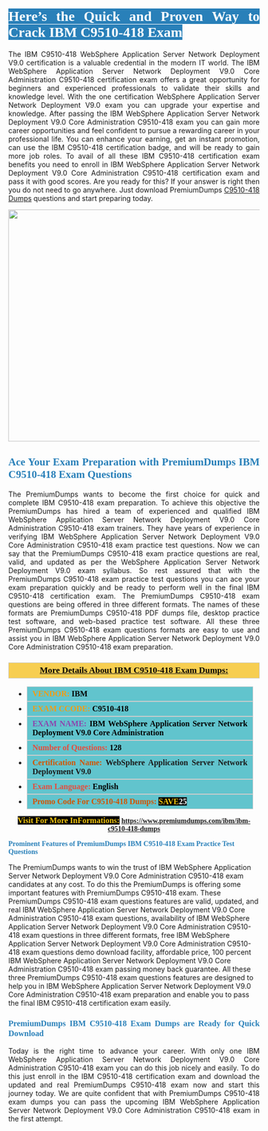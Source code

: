 <h1 style="text-align: justify;"><span style="color:#ffffff;"><span style="font-family:Georgia,serif;"><strong><span style="background-color:#2980b9;">Here’s the Quick and Proven Way to Crack IBM C9510-418 Exam</span></strong></span></span></h1>

<p style="text-align: justify;">The IBM C9510-418 WebSphere Application Server Network Deployment V9.0 certification is a valuable credential in the modern IT world. The IBM WebSphere Application Server Network Deployment V9.0 Core Administration C9510-418 certification exam offers a great opportunity for beginners and experienced professionals to validate their skills and knowledge level. With the one certification WebSphere Application Server Network Deployment V9.0 exam you can upgrade your expertise and knowledge. After passing the IBM WebSphere Application Server Network Deployment V9.0 Core Administration C9510-418 exam you can gain more career opportunities and feel confident to pursue a rewarding career in your professional life. You can enhance your earning, get an instant promotion, can use the IBM C9510-418 certification badge, and will be ready to gain more job roles. To avail of all these IBM C9510-418 certification exam benefits you need to enroll in IBM WebSphere Application Server Network Deployment V9.0 Core Administration C9510-418 certification exam and pass it with good scores. Are you ready for this? If your answer is right then you do not need to go anywhere. Just download PremiumDumps <a href="https://www.premiumdumps.com/ibm/ibm-c9510-418-dumps">C9510-418 Dumps</a> questions and start preparing today.</p>

<p style="text-align: center;"><a href="https://www.premiumdumps.com/ibm/ibm-c9510-418-dumps"><img alt="" src="https://i.imgur.com/KJGzbJ2.jpeg" style="width: 700px; height: 465px;" /></a></p>

<h2 style="text-align: justify;"><span style="color:#2980b9;"><span style="font-family:Georgia,serif;"><strong>Ace Your Exam Preparation with PremiumDumps IBM C9510-418 Exam Questions</strong></span></span></h2>

<p style="text-align: justify;">The PremiumDumps wants to become the first choice for quick and complete IBM C9510-418 exam preparation. To achieve this objective the PremiumDumps has hired a team of experienced and qualified IBM WebSphere Application Server Network Deployment V9.0 Core Administration C9510-418 exam trainers. They have years of experience in verifying IBM WebSphere Application Server Network Deployment V9.0 Core Administration C9510-418 exam practice test questions. Now we can say that the PremiumDumps C9510-418 exam practice questions are real, valid, and updated as per the WebSphere Application Server Network Deployment V9.0 exam syllabus. So rest assured that with the PremiumDumps C9510-418 exam practice test questions you can ace your exam preparation quickly and be ready to perform well in the final IBM C9510-418 certification exam. The PremiumDumps C9510-418 exam questions are being offered in three different formats. The names of these formats are PremiumDumps C9510-418 PDF dumps file, desktop practice test software, and web-based practice test software. All these three PremiumDumps C9510-418 exam questions formats are easy to use and assist you in IBM WebSphere Application Server Network Deployment V9.0 Core Administration C9510-418 exam preparation.</p>

<h3 style="background: #f7ce50; border: 1px solid rgb(204, 204, 204); padding: 5px 10px; text-align: center;"><span style="font-family:Georgia,serif;"><u><u><span style="color:#000000;"><span style="font-size:11pt"><span style="line-height:normal"><b><span style="font-size:13.0pt"><span cambria="">More Details About IBM C9510-418 Exam Dumps:</span></span></b></span></span></span></u></u></span></h3>

<ul>
	<li style="margin:0cm 10pt">
	<div style="background:#61c4cd; border: 1px solid rgb(204, 204, 204); padding: 5px 10px; text-align: justify;"><span style="font-family:Georgia,serif;"><span style="font-size:11pt"><span style="line-height:normal"><b><span style="font-size:12.0pt"><span new="" roman="" times=""><span style="color:#f39c12;">VENDOR:</span> <span style="color:#000000;">IBM</span></span></span></b></span></span></span></div>
	</li>
	<li style="margin:0cm 10pt">
	<div style="background: #61c4cd; border: 1px solid rgb(204, 204, 204); padding: 5px 10px; text-align: justify;"><span style="font-family:Georgia,serif;"><span style="font-size:11pt"><span style="line-height:normal"><b><span style="font-size:12.0pt"><span new="" roman="" times=""><span style="color:#f39c12;">EXAM CCODE:</span> <span style="color:#000000;">C9510-418</span></span></span></b></span></span></span></div>
	</li>
	<li style="margin:0cm 10pt">
	<div style="background: #61c4cd; border: 1px solid rgb(204, 204, 204); padding: 5px 10px; text-align: justify;"><span style="font-family:Georgia,serif;"><span style="font-size:11pt"><span style="line-height:normal"><b><span style="font-size:12.0pt"><span new="" roman="" times=""><span style="color:#8e44ad;">EXAM NAME:</span> <span style="color:#000000;">IBM WebSphere Application Server Network Deployment V9.0 Core Administration</span></span></span></b></span></span></span></div>
	</li>
	<li style="margin:0cm 10pt">
	<div style="background: #61c4cd; border: 1px solid rgb(204, 204, 204); padding: 5px 10px;"><span style="font-family:Georgia,serif;"><span style="font-size:11pt"><span style="line-height:normal"><b><span style="font-size:12.0pt"><span new="" roman="" times=""><span style="color:#e74c3c;">Number of Questions:</span><span style="color:#000000;"><span style="color:#f1c40f;"> </span>128</span></span></span></b></span></span></span></div>
	</li>
	<li style="margin:0cm 10pt">
	<div style="background: #61c4cd; border: 1px solid rgb(204, 204, 204); padding: 5px 10px; text-align: justify;"><span style="font-family:Georgia,serif;"><span style="font-size:11pt"><span style="line-height:normal"><b><span style="font-size:12.0pt"><span new="" roman="" times=""><span style="color:#d35400;">Certification Name:</span> WebSphere Application Server Network Deployment V9.0</span></span></b></span></span></span></div>
	</li>
	<li style="margin:0cm 10pt">
	<div style="background: #61c4cd; border: 1px solid rgb(204, 204, 204); padding: 5px 10px; text-align: justify;"><span style="font-family:Georgia,serif;"><span style="font-size:11pt"><span style="line-height:normal"><b><span style="font-size:12.0pt"><span new="" roman="" times=""><span style="color:#e74c3c;">Exam Language:</span> <span style="color:#000000;">English</span></span></span></b></span></span></span></div>
	</li>
	<li style="margin:0cm 10pt">
	<div style="background: #61c4cd; border: 1px solid rgb(204, 204, 204); padding: 5px 10px;"><span style="font-family:Georgia,serif;"><span style="font-size:11pt"><span style="line-height:normal"><b><span style="font-size:12.0pt"><span new="" roman="" times=""><span style="color:#d35400;">Promo Code For C9510-418 Dumps:</span><span style="color:#f1c40f;"> <span style="background-color:#000000;">SAVE</span></span><span style="color:#ffffff;"><span style="background-color:#000000;">25</span></span></span></span></b></span></span></span></div>
	</li>
</ul>

<p style="text-align: center;"><span style="font-family:Georgia,serif;"><strong><span style="font-size:16px;"><span style="color:#f1c40f;"><span style="background-color:#000000;">Visit For More InFormations:</span></span></span> <a href="https://www.premiumdumps.com/ibm/ibm-c9510-418-dumps">https://www.premiumdumps.com/ibm/ibm-c9510-418-dumps</a></strong></span></p>

<p><span style="color:#2980b9;"><span style="font-family:Georgia,serif;"><strong><strong><strong>Prominent Features of PremiumDumps IBM C9510-418 Exam Practice Test Questions</strong></strong></strong></span></span></p>

<p>The PremiumDumps wants to win the trust of IBM WebSphere Application Server Network Deployment V9.0 Core Administration C9510-418 exam candidates at any cost. To do this the PremiumDumps is offering some important features with PremiumDumps C9510-418 exam. These PremiumDumps C9510-418 exam questions features are valid, updated, and real IBM WebSphere Application Server Network Deployment V9.0 Core Administration C9510-418 exam questions, availability of IBM WebSphere Application Server Network Deployment V9.0 Core Administration C9510-418 exam questions in three different formats, free IBM WebSphere Application Server Network Deployment V9.0 Core Administration C9510-418 exam questions demo download facility, affordable price, 100 percent IBM WebSphere Application Server Network Deployment V9.0 Core Administration C9510-418 exam passing money back guarantee. All these three PremiumDumps C9510-418 exam questions features are designed to help you in IBM WebSphere Application Server Network Deployment V9.0 Core Administration C9510-418 exam preparation and enable you to pass the final IBM C9510-418 certification exam easily.</p>

<h3 style="text-align: justify;"><span style="color:#2980b9;"><span style="font-family:Georgia,serif;"><strong><strong><strong>PremiumDumps IBM C9510-418 Exam Dumps are Ready for Quick Download</strong></strong></strong></span></span></h3>

<p style="text-align: justify;">Today is the right time to advance your career. With only one IBM WebSphere Application Server Network Deployment V9.0 Core Administration C9510-418 exam you can do this job nicely and easily. To do this just enroll in the IBM C9510-418 certification exam and download the updated and real PremiumDumps C9510-418 exam now and start this journey today. We are quite confident that with PremiumDumps C9510-418 exam dumps you can pass the upcoming IBM WebSphere Application Server Network Deployment V9.0 Core Administration C9510-418 exam in the first attempt.</p>
